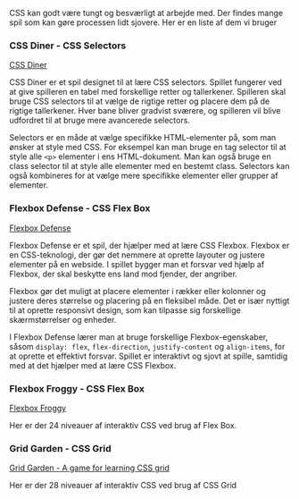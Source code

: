 CSS kan godt være tungt og besværligt at arbejde med. Der findes mange spil som kan gøre processen lidt sjovere. Her er en liste af dem vi bruger

### CSS Diner - CSS Selectors

[CSS Diner](https://flukeout.github.io/)

CSS Diner er et spil designet til at lære CSS selectors. Spillet fungerer ved at give spilleren en tabel med forskellige retter og tallerkener. Spilleren skal bruge CSS selectors til at vælge de rigtige retter og placere dem på de rigtige tallerkener. Hver bane bliver gradvist sværere, og spilleren vil blive udfordret til at bruge mere avancerede selectors.

Selectors er en måde at vælge specifikke HTML-elementer på, som man ønsker at style med CSS. For eksempel kan man bruge en tag selector til at style alle `<p>` elementer i ens HTML-dokument. Man kan også bruge en class selector til at style alle elementer med en bestemt class. Selectors kan også kombineres for at vælge mere specifikke elementer eller grupper af elementer.

### Flexbox Defense - CSS Flex Box

[Flexbox Defense](http://www.flexboxdefense.com/)

Flexbox Defense er et spil, der hjælper med at lære CSS Flexbox. Flexbox er en CSS-teknologi, der gør det nemmere at oprette layouter og justere elementer på en webside. I spillet bygger man et forsvar ved hjælp af Flexbox, der skal beskytte ens land mod fjender, der angriber.

Flexbox gør det muligt at placere elementer i rækker eller kolonner og justere deres størrelse og placering på en fleksibel måde. Det er især nyttigt til at oprette responsivt design, som kan tilpasse sig forskellige skærmstørrelser og enheder.

I Flexbox Defense lærer man at bruge forskellige Flexbox-egenskaber, såsom `display: flex`, `flex-direction`, `justify-content` og `align-items`, for at oprette et effektivt forsvar. Spillet er interaktivt og sjovt at spille, samtidig med at det hjælper med at lære CSS Flexbox.

### Flexbox Froggy - CSS Flex Box

[Flexbox Froggy](http://flexboxfroggy.com/#da)

Her er der 24 niveauer af interaktiv CSS ved brug af Flex Box.

### Grid Garden - CSS Grid

[Grid Garden - A game for learning CSS grid](https://codepip.com/games/grid-garden/)

Her er der 28 niveauer af interaktiv CSS ved brug af CSS Grid